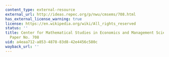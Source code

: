 ```yaml
---
content_type: external-resource
external_url: http://ideas.repec.org/p/nwu/cmsems/708.html
has_external_license_warning: true
license: https://en.wikipedia.org/wiki/All_rights_reserved
status: ''
title: Center for Mathematical Studies in Economics and Management Science Discussion
  Paper No. 708
uid: a4eaa712-a853-4878-83d8-42e4456c580c
wayback_url: ''
---
```

